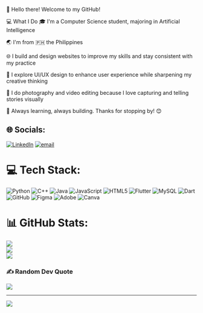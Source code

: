 👋 Hello there!
Welcome to my GitHub!

💻 What I Do
🎓 I'm a Computer Science student, majoring in Artificial Intelligence

🌏 I'm from 🇵🇭 the Philippines

🌐 I build and design websites to improve my skills and stay consistent with my practice

🎨 I explore UI/UX design to enhance user experience while sharpening my creative thinking

📸 I do photography and video editing because I love capturing and telling stories visually

🎯 Always learning, always building.
Thanks for stopping by! 😊


## 🌐 Socials:
[![LinkedIn](https://img.shields.io/badge/LinkedIn-%230077B5.svg?logo=linkedin&logoColor=white)](https://linkedin.com/in/https://www.linkedin.com/in/aaron-torres-7131a6367/) [![email](https://img.shields.io/badge/Email-D14836?logo=gmail&logoColor=white)](mailto:20torresaaron@gmail.com) 

# 💻 Tech Stack:
![Python](https://img.shields.io/badge/python-3670A0?style=for-the-badge&logo=python&logoColor=ffdd54) ![C++](https://img.shields.io/badge/c++-%2300599C.svg?style=for-the-badge&logo=c%2B%2B&logoColor=white) ![Java](https://img.shields.io/badge/java-%23ED8B00.svg?style=for-the-badge&logo=openjdk&logoColor=white) ![JavaScript](https://img.shields.io/badge/javascript-%23323330.svg?style=for-the-badge&logo=javascript&logoColor=%23F7DF1E) ![HTML5](https://img.shields.io/badge/html5-%23E34F26.svg?style=for-the-badge&logo=html5&logoColor=white) ![Flutter](https://img.shields.io/badge/Flutter-%2302569B.svg?style=for-the-badge&logo=Flutter&logoColor=white) ![MySQL](https://img.shields.io/badge/mysql-4479A1.svg?style=for-the-badge&logo=mysql&logoColor=white) ![Dart](https://img.shields.io/badge/dart-%230175C2.svg?style=for-the-badge&logo=dart&logoColor=white) ![GitHub](https://img.shields.io/badge/github-%23121011.svg?style=for-the-badge&logo=github&logoColor=white) ![Figma](https://img.shields.io/badge/figma-%23F24E1E.svg?style=for-the-badge&logo=figma&logoColor=white) ![Adobe](https://img.shields.io/badge/adobe-%23FF0000.svg?style=for-the-badge&logo=adobe&logoColor=white) ![Canva](https://img.shields.io/badge/Canva-%2300C4CC.svg?style=for-the-badge&logo=Canva&logoColor=white)
# 📊 GitHub Stats:
![](https://github-readme-stats.vercel.app/api?username=aaronraiftorres&theme=dark&hide_border=false&include_all_commits=false&count_private=false)<br/>
![](https://nirzak-streak-stats.vercel.app/?user=aaronraiftorres&theme=dark&hide_border=false)<br/>
![](https://github-readme-stats.vercel.app/api/top-langs/?username=aaronraiftorres&theme=dark&hide_border=false&include_all_commits=false&count_private=false&layout=compact)

### ✍️ Random Dev Quote
![](https://quotes-github-readme.vercel.app/api?type=horizontal&theme=gruvbox)

---
[![](https://visitcount.itsvg.in/api?id=aaronraiftorres&icon=0&color=8)](https://visitcount.itsvg.in)

<!-- Proudly created with GPRM ( https://gprm.itsvg.in ) -->

